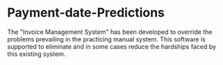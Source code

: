 # Payment-date-Predictions
The "Invoice Management System" has been developed to override the problems prevailing in the practicing manual system. This software is supported to eliminate and in some cases reduce the hardships faced by this existing system.

